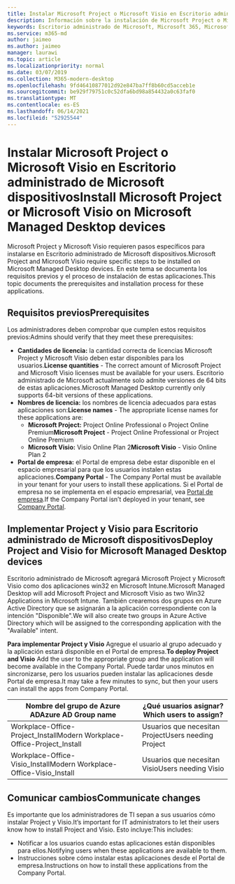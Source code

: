 ```yaml
---
title: Instalar Microsoft Project o Microsoft Visio en Escritorio administrado de Microsoft dispositivos
description: Información sobre la instalación de Microsoft Project o Microsoft Visio en Escritorio administrado de Microsoft dispositivos
keywords: Escritorio administrado de Microsoft, Microsoft 365, Microsoft Project, Microsoft Visio
ms.service: m365-md
author: jaimeo
ms.author: jaimeo
manager: laurawi
ms.topic: article
ms.localizationpriority: normal
ms.date: 03/07/2019
ms.collection: M365-modern-desktop
ms.openlocfilehash: 9fd46410877012d92e847ba7ff8b60cd5acceb1e
ms.sourcegitcommit: be929f79751c0c52dfa6bd98a854432a0c63faf0
ms.translationtype: MT
ms.contentlocale: es-ES
ms.lasthandoff: 06/14/2021
ms.locfileid: "52925544"
---
```

# <a name="install-microsoft-project-or-microsoft-visio-on-microsoft-managed-desktop-devices"></a><span data-ttu-id="1f7e7-104">Instalar Microsoft Project o Microsoft Visio en Escritorio administrado de Microsoft dispositivos</span><span class="sxs-lookup"><span data-stu-id="1f7e7-104">Install Microsoft Project or Microsoft Visio on Microsoft Managed Desktop devices</span></span>

<span data-ttu-id="1f7e7-105">Microsoft Project y Microsoft Visio requieren pasos específicos para instalarse en Escritorio administrado de Microsoft dispositivos.</span><span class="sxs-lookup"><span data-stu-id="1f7e7-105">Microsoft Project and Microsoft Visio require specific steps to be installed on Microsoft Managed Desktop devices.</span></span> <span data-ttu-id="1f7e7-106">En este tema se documenta los requisitos previos y el proceso de instalación de estas aplicaciones.</span><span class="sxs-lookup"><span data-stu-id="1f7e7-106">This topic documents the prerequisites and installation process for these applications.</span></span>

## <a name="prerequisites"></a><span data-ttu-id="1f7e7-107">Requisitos previos</span><span class="sxs-lookup"><span data-stu-id="1f7e7-107">Prerequisites</span></span>

<span data-ttu-id="1f7e7-108">Los administradores deben comprobar que cumplen estos requisitos previos:</span><span class="sxs-lookup"><span data-stu-id="1f7e7-108">Admins should verify that they meet these prerequisites:</span></span>
- <span data-ttu-id="1f7e7-109">**Cantidades de licencia:** la cantidad correcta de licencias Microsoft Project y Microsoft Visio deben estar disponibles para los usuarios.</span><span class="sxs-lookup"><span data-stu-id="1f7e7-109">**License quantities** - The correct amount of Microsoft Project and Microsoft Visio licenses must be available for your users.</span></span> <span data-ttu-id="1f7e7-110">Escritorio administrado de Microsoft actualmente solo admite versiones de 64 bits de estas aplicaciones.</span><span class="sxs-lookup"><span data-stu-id="1f7e7-110">Microsoft Managed Desktop currently only supports 64-bit versions of these applications.</span></span> 
- <span data-ttu-id="1f7e7-111">**Nombres de licencia:** los nombres de licencia adecuados para estas aplicaciones son:</span><span class="sxs-lookup"><span data-stu-id="1f7e7-111">**License names** - The appropriate license names for these applications are:</span></span>
    - <span data-ttu-id="1f7e7-112">**Microsoft Project:** Project Online Professional o Project Online Premium</span><span class="sxs-lookup"><span data-stu-id="1f7e7-112">**Microsoft Project** - Project Online Professional or Project Online Premium</span></span>
    - <span data-ttu-id="1f7e7-113">**Microsoft Visio:** Visio Online Plan 2</span><span class="sxs-lookup"><span data-stu-id="1f7e7-113">**Microsoft Visio** - Visio Online Plan 2</span></span>
- <span data-ttu-id="1f7e7-114">**Portal de empresa:** el Portal de empresa debe estar disponible en el espacio empresarial para que los usuarios instalen estas aplicaciones.</span><span class="sxs-lookup"><span data-stu-id="1f7e7-114">**Company Portal** -  The Company Portal must be available in your tenant for your users to install these applications.</span></span> <span data-ttu-id="1f7e7-115">Si el Portal de empresa no se implementa en el espacio empresarial, vea [Portal de empresa](company-portal.md).</span><span class="sxs-lookup"><span data-stu-id="1f7e7-115">If the Company Portal isn’t deployed in your tenant, see [Company Portal](company-portal.md).</span></span>

## <a name="deploy-project-and-visio-for-microsoft-managed-desktop-devices"></a><span data-ttu-id="1f7e7-116">Implementar Project y Visio para Escritorio administrado de Microsoft dispositivos</span><span class="sxs-lookup"><span data-stu-id="1f7e7-116">Deploy Project and Visio for Microsoft Managed Desktop devices</span></span>
<span data-ttu-id="1f7e7-117">Escritorio administrado de Microsoft agregará Microsoft Project y Microsoft Visio como dos aplicaciones win32 en Microsoft Intune.</span><span class="sxs-lookup"><span data-stu-id="1f7e7-117">Microsoft Managed Desktop will add Microsoft Project and Microsoft Visio as two Win32 Applications in Microsoft Intune.</span></span> <span data-ttu-id="1f7e7-118">También crearemos dos grupos en Azure Active Directory que se asignarán a la aplicación correspondiente con la intención "Disponible".</span><span class="sxs-lookup"><span data-stu-id="1f7e7-118">We will also create two groups in Azure Active Directory which will be assigned to the corresponding application with the "Available" intent.</span></span> 

<span data-ttu-id="1f7e7-119">**Para implementar Project y Visio** Agregue el usuario al grupo adecuado y la aplicación estará disponible en el Portal de empresa.</span><span class="sxs-lookup"><span data-stu-id="1f7e7-119">**To deploy Project and Visio** Add the user to the appropriate group and the application will become available in the Company Portal.</span></span> <span data-ttu-id="1f7e7-120">Puede tardar unos minutos en sincronizarse, pero los usuarios pueden instalar las aplicaciones desde Portal de empresa.</span><span class="sxs-lookup"><span data-stu-id="1f7e7-120">It may take a few minutes to sync, but then your users can install the apps from Company Portal.</span></span> 

<span data-ttu-id="1f7e7-121">Nombre del grupo de Azure AD</span><span class="sxs-lookup"><span data-stu-id="1f7e7-121">Azure AD Group name</span></span> | <span data-ttu-id="1f7e7-122">¿Qué usuarios asignar?</span><span class="sxs-lookup"><span data-stu-id="1f7e7-122">Which users to assign?</span></span>   
 --- | ---
<span data-ttu-id="1f7e7-123">Workplace-Office-Project_Install</span><span class="sxs-lookup"><span data-stu-id="1f7e7-123">Modern Workplace-Office-Project_Install</span></span> | <span data-ttu-id="1f7e7-124">Usuarios que necesitan Project</span><span class="sxs-lookup"><span data-stu-id="1f7e7-124">Users needing Project</span></span>
<span data-ttu-id="1f7e7-125">Workplace-Office-Visio_Install</span><span class="sxs-lookup"><span data-stu-id="1f7e7-125">Modern Workplace-Office-Visio_Install</span></span> | <span data-ttu-id="1f7e7-126">Usuarios que necesitan Visio</span><span class="sxs-lookup"><span data-stu-id="1f7e7-126">Users needing Visio</span></span>

## <a name="communicate-changes"></a><span data-ttu-id="1f7e7-127">Comunicar cambios</span><span class="sxs-lookup"><span data-stu-id="1f7e7-127">Communicate changes</span></span>
<span data-ttu-id="1f7e7-128">Es importante que los administradores de TI sepan a sus usuarios cómo instalar Project y Visio.</span><span class="sxs-lookup"><span data-stu-id="1f7e7-128">It’s important for IT administrators to let their users know how to install Project and Visio.</span></span> <span data-ttu-id="1f7e7-129">Esto incluye:</span><span class="sxs-lookup"><span data-stu-id="1f7e7-129">This includes:</span></span> 
- <span data-ttu-id="1f7e7-130">Notificar a los usuarios cuando estas aplicaciones están disponibles para ellos.</span><span class="sxs-lookup"><span data-stu-id="1f7e7-130">Notifying users when these applications are available to them.</span></span> 
- <span data-ttu-id="1f7e7-131">Instrucciones sobre cómo instalar estas aplicaciones desde el Portal de empresa.</span><span class="sxs-lookup"><span data-stu-id="1f7e7-131">Instructions on how to install these applications from the Company Portal.</span></span>
